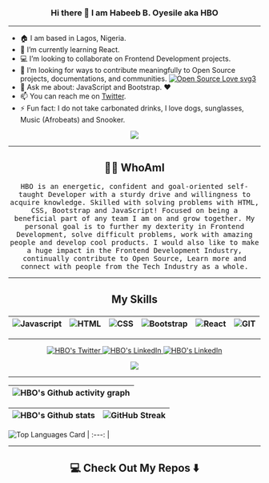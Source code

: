 ### <p align='center'> Hi there 👋 I am Habeeb B. Oyesile aka HBO </p>
<!-- ![hbo](https://user-images.githubusercontent.com/105541302/184447490-f249bc52-23fa-4249-abed-8d8d2b97392b.png) -->

---

- 🏠 I am based in Lagos, Nigeria.
- 🌱 I’m currently learning React.
- 💻 I’m looking to collaborate on Frontend Development projects.
- 👯 I’m looking for ways to contribute meaningfully to Open Source projects, documentations, and communities. [![Open Source Love svg3](https://badges.frapsoft.com/os/v3/open-source.svg?v=103)](https://github.com/ellerbrock/open-source-badges/)
- 💬 Ask me about: JavaScript and Bootstrap. ❤️
- 📫 You can reach me on [Twitter](https://twitter.com/badbatunde).
- ⚡ Fun fact: I do not take carbonated drinks, I love dogs, sunglasses, Music (Afrobeats) and Snooker.

<!-- Typing SVG -->
<p align="center">
  <img src="https://readme-typing-svg.herokuapp.com?font=Helvetica&size=28&duration=6500&color=0B3B8E&center=true&vCenter=true&width=450&lines=Frontend+Engineer...+;Learning!+Building!+Documenting!+%F0%9F%92%A1">
</p>

---

<h2 align="center"> 👨‍💻 WhoAmI</h2>
<p align="center">
  <samp>HBO is an energetic, confident and goal-oriented self-taught Developer with a sturdy drive and willingness to acquire knowledge. 
  Skilled with solving problems with HTML, CSS, Bootstrap and JavaScript! Focused on being a beneficial part of any team I am on and grow together.
My personal goal is to further my dexterity in Frontend Development, solve difficult problems, work with amazing people and develop cool products.
I would also like to make a huge impact in the Frontend Development Industry, continually contribute to Open Source, Learn more and connect with people from the Tech Industry as a whole.
  </samp>
  <br> 
  </p>

---

## <p align="center"> My Skills </p>
<div align="center">

|   ![Javascript](https://img.shields.io/badge/javscript-%F7DF1E.svg?style=for-the-badge&logo=javascript&logoColor=black&color=F7DF1E) |   ![HTML](https://img.shields.io/badge/html5-%3776AB.svg?style=for-the-badge&logo=html5&logoColor=white&color=E34F26) |   ![CSS](https://img.shields.io/badge/css3-%1572B6.svg?style=for-the-badge&logo=css3&logoColor=white&color=1572B6) |   ![Bootstrap](https://img.shields.io/badge/bootstrap-%3776AB.svg?style=for-the-badge&logo=bootstrap&logoColor=white&color=563D7C) |  ![React](https://img.shields.io/badge/react-%3776AB.svg?style=for-the-badge&logo=react&logoColor=white&color=123DAB) |  ![GIT](https://img.shields.io/badge/git-%3776AB.svg?style=for-the-badge&logo=git&logoColor=white&color=F05032) 
| :---: | :---: | :---: | :---: | :---: | :--: |
</div>

---

<!-- Contact Me section-->
<p align="center">
  <a href="http://twitter.com/badbatunde">
    <img src="https://img.shields.io/twitter/follow/badbatunde?label=Twitter&logo=twitter&style=for-the-badge&color=blue" alt="HBO's Twitter"/>
  </a>
  <a href="https://linkedin.com/in/badbatunde">
      <img
      src="https://img.shields.io/badge/LinkedIn-HBO-purple?label=LinkedIn&logo=linkedin&style=for-the-badge&color=blue" alt="HBO's LinkedIn"/>
 </a>
  <a href="mailto:hb.oyesile@gmail.com">
      <img
      src="https://img.shields.io/badge/Gmail-HBO-purple?label=Gmail&logo=gmail&style=for-the-badge&color=blue" alt="HBO's LinkedIn"/>
 </a>
 
<div align="center">
<a href="https://twitter.com/badbatunde">
  <img src="https://github-readme-twitter.gazf.vercel.app/api?id=badbatunde&show_reply=off&show_retweet=off"/>
</a>
</div>
</p>

---

|   ![HBO's Github activity graph](https://activity-graph.herokuapp.com/graph?username=Badbatunde&theme=tokyonight) |
| :---: |

|   ![HBO's Github stats](https://github-readme-stats.vercel.app/api?username=Badbatunde&theme=tokyonight&show_icons=true&count_private=true) | ![GitHub Streak](https://github-readme-streak-stats.herokuapp.com?user=Badbatunde&theme=neon-palenight&hide_border=true)
| :---: |:---: |

![Top Languages Card](https://github-readme-stats.vercel.app/api/top-langs/?username=Badbatunde&theme=tokyonight&layout=compact)
| :---: |

---

<!-- ## Repos -->
<h2  align="center">💻 Check Out My Repos ⬇️ </h2>

<!-- |   [![Calculator](https://github-readme-stats.vercel.app/api/pin/?username=Badbatunde&repo=Calculator&show_owner=true)](https://github.com/Badbatunde/Calculator) |[![Etch a Sketch](https://github-readme-stats.vercel.app/api/pin/?username=Badbatunde&repo=Etch-a-Sketch&show_owner=true)](https://github.com/Badbatunde/Etch-a-Sketch)
| :---: | :---: | -->

